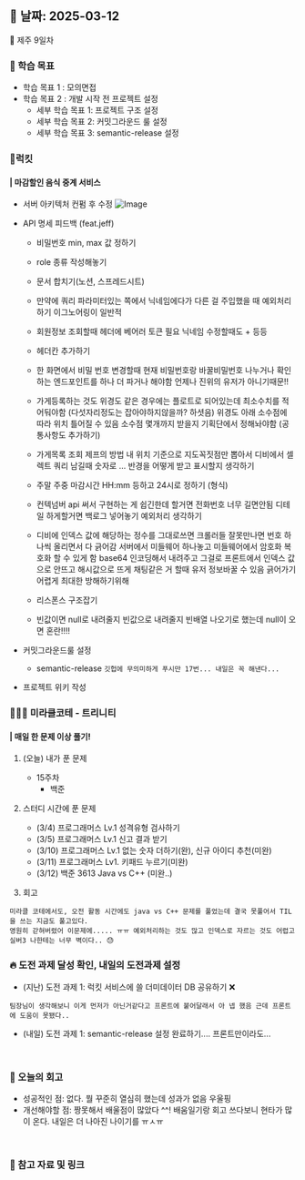 ## 📅 날짜: 2025-03-12
🍊 제주 9일차


### 💬 학습 목표

- 학습 목표 1 : 모의면접
- 학습 목표 2 : 개발 시작 전 프로젝트 설정
    - 세부 학습 목표 1: 프로젝트 구조 설정
    - 세부 학습 목표 2: 커밋그라운드 룰 설정
    - 세부 학습 목표 3: semantic-release 설정

### 🍗럭킷
#### | 마감할인 음식 중계 서비스

- 서버 아키텍처 컨펌 후 수정
![Image](https://github.com/user-attachments/assets/e7ba2a6a-fe88-4d42-a71f-1f47d381c8eb)


- API 명세 피드백 (feat.jeff)
    - 비밀번호 min, max 값 정하기
    - role 종류 작성해놓기
    - 문서 합치기(노션, 스프레드시트)
    - 만약에 쿼리 파라미터있는 쪽에서 닉네임에다가 다른 걸 주입했을 때 예외처리하기
        이그노어링이 일반적
    - 회원정보 조회할때 헤더에 베어러 토큰 필요
        닉네임 수정할때도 + 등등
    - 헤더칸 추가하기
    - 한 화면에서 비밀 번호 변경할때
        현재 비밀번호랑 바꿀비밀번호 나누거나
        확인하는 엔드포인트를 하나 더 파거나 해야함
        언제나 진위의 유저가 아니기때문!!
    
    - 가게등록하는 것도 위경도 같은 경우에는 플로트로 되어있는데
        최소수치를 적어둬야함 (다섯자리정도는 잡아야하지않을까? 하셧음)
        위경도 아래 소수점에 따라 위치 틀어질 수 있음
        소수점 몇개까지 받을지 기획단에서 정해놔야함
        (공통사항도 추가하기)
    
    - 가게목록 조회
        제프의 방법
        내 위치 기준으로 지도꼭짓점만 뽑아서 디비에서 셀렉트 쿼리 남길때 숫자로 …
        반경을 어떻게 받고 표시할지 생각하기
    
    - 주말 주중 마감시간 HH:mm 등하고 24시로 정하기 (형식)
    - 컨텍넘버
        api 써서 구현하는 게 쉽긴한데 할거면 전화번호 너무 길면안됨
        디테일 하게할거면 백로그 넣어놓기
        예외처리 생각하기
    
    - 디비에 인덱스 값에 해당하는 정수를 그대로쓰면
        크롤러들 잘못만나면 번호 하나씩 올리면서 다 긁어감
        서버에서 미들웨어 하나놓고 미들웨어에서 암호화 복호화 할 수 있게 함
        base64 인코딩해서 내려주고 그걸로 프론트에서 인덱스 값으로 안뜨고 해시값으로 뜨게
        채팅같은 거 할때 유저 정보바꿀 수 있음
        긁어가기 어렵게 최대한 방해하기위해
    
    - 리스폰스 구조잡기
    - 빈값이면 null로 내려줄지 빈값으로 내려줄지
        빈배열 나오기로 했는데 null이 오면 혼란!!!!

- 커밋그라운드룰 설정

    - semantic-release
    `깃헙에 무의미하게 푸시만 17번... 내일은 꼭 해낸다...`

- 프로젝트 위키 작성

### 🧑‍🧒‍🧒 미라클코테 - 트리니티
#### | 매일 한 문제 이상 풀기!

1. (오늘) 내가 푼 문제

    - 15주차
        - 백준 

2. 스터디 시간에 푼 문제

    - (3/4) 프로그래머스 Lv.1 성격유형 검사하기
    - (3/5) 프로그래머스 Lv.1 신고 결과 받기
    - (3/10) 프로그래머스 Lv.1 없는 숫자 더하기(완), 신규 아이디 추천(미완)
    - (3/11) 프로그래머스 Lv1. 키패드 누르기(미완)
    - (3/12) 백준 3613 Java vs C++ (미완..)

3. 회고

```
미라클 코테에서도, 오전 활동 시간에도 java vs C++ 문제를 풀었는데 결국 못풀어서 TIL을 쓰는 지금도 풀고있다.
영원히 갇혀버렸어 이문제에..... ㅠㅠ 예외처리하는 것도 많고 인덱스로 자르는 것도 어렵고 실버3 나한테는 너무 벽이다.. 😓
```

### 🔥 도전 과제 달성 확인, 내일의 도전과제 설정
- (지난) 도전 과제 1: 럭킷 서비스에 쓸 더미데이터 DB 공유하기 ❌

`팀장님이 생각해보니 이게 먼저가 아닌거같다고 프론트에 붙어달래서 아 넵 했음 근데 프론트에 도움이 못됐다..`

- (내일) 도전 과제 1: semantic-release 설정 완료하기.... 프론트만이라도...

<br/>

### 💭 오늘의 회고 
- 성공적인 점: 없다. 뭘 꾸준히 열심히 했는데 성과가 없음 우울핑 <br/>
- 개선해야할 점: 짱못해서 배울점이 많았다 ^^! 배움일기랑 회고 쓰다보니 현타가 많이 온다. 내일은 더 나아진 나이기를 ㅠㅅㅠ <br/>

<br/>

### 📁 참고 자료 및 링크
